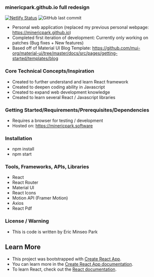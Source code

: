 ### minericpark.github.io full redesign
[![Netlify Status](https://api.netlify.com/api/v1/badges/a794872b-b8f6-4bf7-9393-cdfab046ea2c/deploy-status)](https://app.netlify.com/sites/minericpark/deploys) ![GitHub last commit](https://img.shields.io/github/last-commit/minericpark/minericpark.github.io-redesign)

- Personal web application (replaced my previous personal webpage: https://minericpark.github.io)
- Completed first iteration of development: Currently only working on patches (Bug fixes + New features)
- Based off of Material UI Blog Template: https://github.com/mui-org/material-ui/tree/master/docs/src/pages/getting-started/templates/blog

### Core Technical Concepts/Inspiration
- Created to further understand and learn React framework
- Created to deepen coding ability in Javascript
- Created to expand web development knowledge
- Created to learn several React / Javascript libraries

### Getting Started/Requirements/Prerequisites/Dependencies
- Requires a browser for testing / development
- Hosted on: https://minericpark.software

### Installation
- npm install
- npm start

### Tools, Frameworks, APIs, Libraries
- React
- React Router
- Material UI
- React Icons
- Motion API (Framer Motion)
- Axios
- React Pdf

### License / Warning
- This is code is written by Eric Minseo Park

## Learn More
- This project was bootstrapped with [Create React App](https://github.com/facebook/create-react-app).
- You can learn more in the [Create React App documentation](https://facebook.github.io/create-react-app/docs/getting-started).
- To learn React, check out the [React documentation](https://reactjs.org/).

